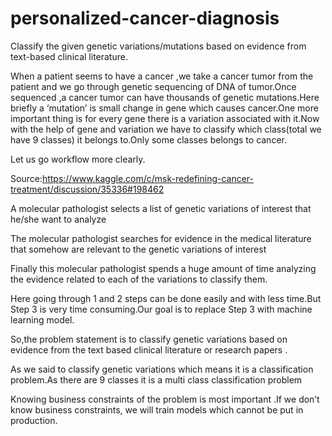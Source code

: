 # personalized-cancer-diagnosis
Classify the given genetic variations/mutations based on evidence from text-based clinical literature. 

When a patient seems to have a cancer ,we take a cancer tumor from the patient and we go through genetic sequencing of DNA of tumor.Once sequenced ,a cancer tumor can have thousands of genetic mutations.Here briefly a ‘mutation’ is small change in gene which causes cancer.One more important thing is for every gene there is a variation associated with it.Now with the help of gene and variation we have to classify which class(total we have 9 classes) it belongs to.Only some classes belongs to cancer.

Let us go workflow more clearly.

Source:https://www.kaggle.com/c/msk-redefining-cancer-treatment/discussion/35336#198462

A molecular pathologist selects a list of genetic variations of interest that he/she want to analyze

The molecular pathologist searches for evidence in the medical literature that somehow are relevant to the genetic variations of interest

Finally this molecular pathologist spends a huge amount of time analyzing the evidence related to each of the variations to classify them.

Here going through 1 and 2 steps can be done easily and with less time.But Step 3 is very time consuming.Our goal is to replace Step 3 with machine learning model.

So,the problem statement is to classify genetic variations based on evidence from the text based clinical literature or research papers .

As we said to classify genetic variations which means it is a classification problem.As there are 9 classes it is a multi class classification problem

Knowing business constraints of the problem is most important .If we don’t know business constraints, we will train models which cannot be put in production.
